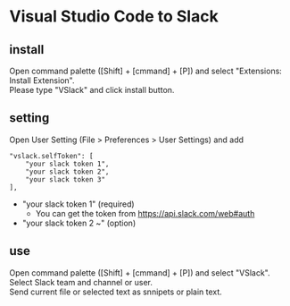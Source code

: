 # Visual Studio Code to Slack

## install

Open command palette ([Shift] + [cmmand] + [P]) and select "Extensions: Install Extension".  
Please type "VSlack" and click install button.

## setting
Open User Setting (File > Preferences > User Settings) and add 
````
"vslack.selfToken": [
    "your slack token 1",
    "your slack token 2",
    "your slack token 3"
],
````
- "your slack token 1"  (required)
    - You can get the token from https://api.slack.com/web#auth
- "your slack token 2 ~" (option)

## use
Open command palette ([Shift] + [cmmand] + [P]) and select "VSlack".  
Select Slack team and channel or user.  
Send current file or selected text as snnipets or plain text.
